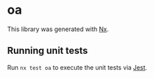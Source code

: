 # oa

This library was generated with [Nx](https://nx.dev).

## Running unit tests

Run `nx test oa` to execute the unit tests via [Jest](https://jestjs.io).

